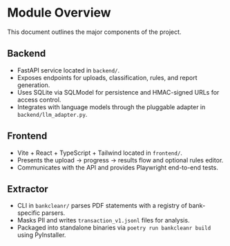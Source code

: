 # Module Overview

This document outlines the major components of the project.

## Backend

- FastAPI service located in `backend/`.
- Exposes endpoints for uploads, classification, rules, and report generation.
- Uses SQLite via SQLModel for persistence and HMAC-signed URLs for access control.
- Integrates with language models through the pluggable adapter in `backend/llm_adapter.py`.

## Frontend

- Vite + React + TypeScript + Tailwind located in `frontend/`.
- Presents the upload → progress → results flow and optional rules editor.
- Communicates with the API and provides Playwright end-to-end tests.

## Extractor

- CLI in `bankcleanr/` parses PDF statements with a registry of bank-specific parsers.
- Masks PII and writes `transaction_v1.jsonl` files for analysis.
- Packaged into standalone binaries via `poetry run bankcleanr build` using PyInstaller.
